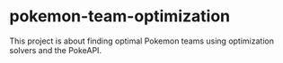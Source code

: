 # pokemon-team-optimization
This project is about finding optimal Pokemon teams using optimization solvers and the PokeAPI.
